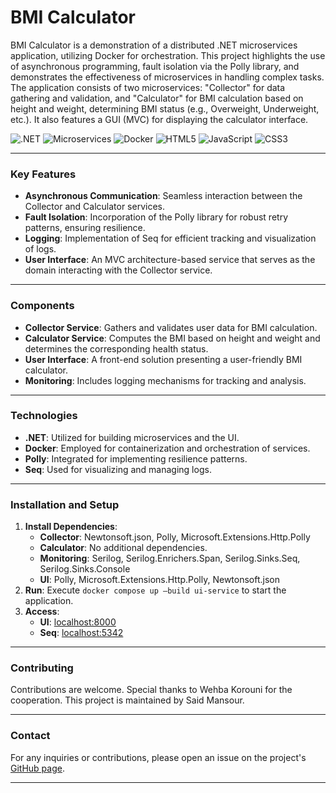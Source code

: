 
# BMI Calculator

BMI Calculator is a demonstration of a distributed .NET microservices application, utilizing Docker for orchestration. This project highlights the use of asynchronous programming, fault isolation via the Polly library, and demonstrates the effectiveness of microservices in handling complex tasks. The application consists of two microservices: "Collector" for data gathering and validation, and "Calculator" for BMI calculation based on height and weight, determining BMI status (e.g., Overweight, Underweight, etc.). It also features a GUI (MVC) for displaying the calculator interface.

![.NET](https://img.shields.io/badge/.NET-5C2D91?style=for-the-badge&logo=.net&logoColor=white) ![Microservices](https://img.shields.io/badge/Microservices-0078D6?style=for-the-badge&logo=microservices&logoColor=white) ![Docker](https://img.shields.io/badge/Docker-2496ED?style=for-the-badge&logo=docker&logoColor=white) ![HTML5](https://img.shields.io/badge/HTML5-E34F26?style=for-the-badge&logo=html5&logoColor=white) ![JavaScript](https://img.shields.io/badge/JavaScript-F7DF1E?style=for-the-badge&logo=javascript&logoColor=black) ![CSS3](https://img.shields.io/badge/CSS3-1572B6?style=for-the-badge&logo=css3&logoColor=white)

---

### Key Features

- **Asynchronous Communication**: Seamless interaction between the Collector and Calculator services.
- **Fault Isolation**: Incorporation of the Polly library for robust retry patterns, ensuring resilience.
- **Logging**: Implementation of Seq for efficient tracking and visualization of logs.
- **User Interface**: An MVC architecture-based service that serves as the domain interacting with the Collector service.

---

### Components

- **Collector Service**: Gathers and validates user data for BMI calculation.
- **Calculator Service**: Computes the BMI based on height and weight and determines the corresponding health status.
- **User Interface**: A front-end solution presenting a user-friendly BMI calculator.
- **Monitoring**: Includes logging mechanisms for tracking and analysis.

---

### Technologies

- **.NET**: Utilized for building microservices and the UI.
- **Docker**: Employed for containerization and orchestration of services.
- **Polly**: Integrated for implementing resilience patterns.
- **Seq**: Used for visualizing and managing logs.

---

### Installation and Setup

1. **Install Dependencies**:
   - **Collector**: Newtonsoft.json, Polly, Microsoft.Extensions.Http.Polly
   - **Calculator**: No additional dependencies.
   - **Monitoring**: Serilog, Serilog.Enrichers.Span, Serilog.Sinks.Seq, Serilog.Sinks.Console
   - **UI**: Polly, Microsoft.Extensions.Http.Polly, Newtonsoft.json
2. **Run**: Execute `docker compose up –build ui-service` to start the application.
3. **Access**:
   - **UI**: [localhost:8000](http://localhost:8000)
   - **Seq**: [localhost:5342](http://localhost:5342)

---

### Contributing

Contributions are welcome. Special thanks to Wehba Korouni for the cooperation. This project is maintained by Said Mansour.

---

### Contact

For any inquiries or contributions, please open an issue on the project's [GitHub page](#).

---

